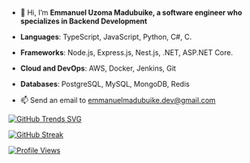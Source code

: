 - 👋 Hi, I’m **Emmanuel Uzoma Madubuike, a software engineer who specializes in Backend Development**

- **Languages**: TypeScript, JavaScript, Python, C#, C.

- **Frameworks**: Node.js, Express.js, Nest.js, .NET, ASP.NET Core.

- **Cloud and DevOps**: AWS, Docker, Jenkins, Git

- **Databases**: PostgreSQL, MySQL, MongoDB, Redis

- 📫 Send an email to <emmanuelmadubuike.dev@gmail.com>

[![GitHub Trends SVG](https://api.githubtrends.io/user/svg/NuelUzoma/langs)](https://githubtrends.io)

[![GitHub Streak](https://streak-stats.demolab.com/?user=NuelUzoma&theme=highcontrast)](https://git.io/streak-stats)


[![Profile Views](https://visitcount.itsvg.in/api?id=NuelUzoma&label=Profile%20Views&color=1&pretty=false)](https://visitcount.itsvg.in)

<!---
NuelUzoma/NuelUzoma is a ✨ special ✨ repository because its `README.md` (this file) appears on your GitHub profile.
You can click the Preview link to take a look at your changes.
--->
